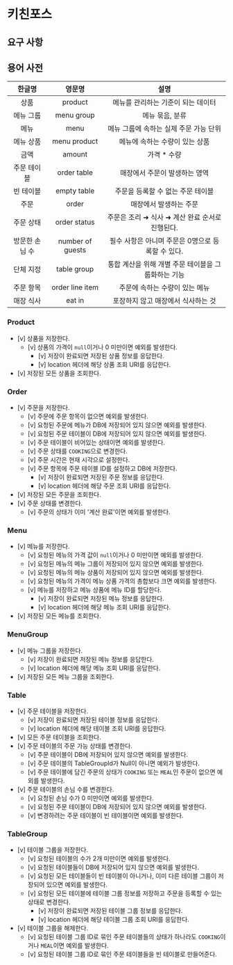# 키친포스

## 요구 사항

## 용어 사전

|   한글명    |       영문명        |              설명               |
|:--------:|:----------------:|:-----------------------------:|
|    상품    |     product      |      메뉴를 관리하는 기준이 되는 데이터      |
|  메뉴 그룹   |    menu group    |           메뉴 묶음, 분류           |
|    메뉴    |       menu       |    메뉴 그룹에 속하는 실제 주문 가능 단위     |
|  메뉴 상품   |   menu product   |       메뉴에 속하는 수량이 있는 상품       |
|    금액    |      amount      |            가격 * 수량            |
|  주문 테이블  |   order table    |       매장에서 주문이 발생하는 영역        |
|  빈 테이블   |   empty table    |      주문을 등록할 수 없는 주문 테이블      |
|    주문    |      order       |         매장에서 발생하는 주문          |
|  주문 상태   |   order status   | 주문은 조리 ➜ 식사 ➜ 계산 완료 순서로 진행된다. |
| 방문한 손님 수 | number of guests | 필수 사항은 아니며 주문은 0명으로 등록할 수 있다. |
|  단체 지정   |   table group    | 통합 계산을 위해 개별 주문 테이블을 그룹화하는 기능 |
|  주문 항목   | order line item  |       주문에 속하는 수량이 있는 메뉴       |
|  매장 식사   |      eat in      |      포장하지 않고 매장에서 식사하는 것      |

### Product

- [v] 상품을 저장한다.
    - [v] 상품의 가격이 `null`이거나 0 미만이면 예외를 발생한다.
        - [v] 저장이 완료되면 저장된 상품 정보를 응답한다.
        - [v] location 헤더에 해당 상품 조회 URI를 응답한다.
- [v] 저장된 모든 상품을 조회한다.

### Order

- [v] 주문을 저장한다.
    - [v] 주문에 주문 항목이 없으면 예외를 발생한다.
    - [v] 요청된 주문에 메뉴가 DB에 저장되어 있지 않으면 예외를 발생한다.
    - [v] 요청된 주문 테이블이 DB에 저장되어 있지 않으면 예외를 발생한다.
    - [v] 주문 테이블이 비어있는 상태이면 예외를 발생한다.
    - [v] 주문 상태를 `COOKING`으로 변경한다.
    - [v] 주문 시간은 현재 시각으로 설정한다.
    - [v] 주문 항목에 주문 테이블 ID를 설정하고 DB에 저장한다.
        - [v] 저장이 완료되면 저장된 주문 정보를 응답한다.
        - [v] location 헤더에 해당 주문 조회 URI를 응답한다.
- [v] 저장된 모든 주문을 조회한다.
- [v] 주문 상태를 변경한다.
    - [v] 주문의 상태가 이미 '계산 완료'이면 예외를 발생한다.

### Menu

- [v] 메뉴를 저장한다.
    - [v] 요청된 메뉴의 가격 값이 `null`이거나 0 미만이면 예외를 발생한다.
    - [v] 요청된 메뉴의 메뉴 그룹이 저장되어 있지 않으면 예외를 발생한다.
    - [v] 요청된 메뉴의 메뉴 상품이 저장되어 있지 않으면 예외를 발생한다.
    - [v] 요청된 메뉴의 가격이 메뉴 상품 가격의 총합보다 크면 예외를 발생한다.
    - [v] 메뉴를 저장하고 메뉴 상품에 메뉴 ID를 할당한다.
        - [v] 저장이 완료되면 저장된 메뉴 정보를 응답한다.
        - [v] location 헤더에 해당 메뉴 조회 URI를 응답한다.
- [v] 저장된 모든 메뉴를 조회한다.

### MenuGroup

- [v] 메뉴 그룹을 저장한다.
    - [v] 저장이 완료되면 저장된 메뉴 정보를 응답한다.
    - [v] location 헤더에 해당 메뉴 조회 URI를 응답한다.
- [v] 저장된 모든 메뉴 그룹을 조회한다.

### Table

- [v] 주문 테이블을 저장한다.
    - [v] 저장이 완료되면 저장된 테이블 정보를 응답한다.
    - [v] location 헤더에 해당 테이블 조회 URI를 응답한다.
- [v] 모든 주문 테이블을 조회한다.
- [v] 주문 테이블의 주문 가능 상태를 변경한다.
    - [v] 주문 테이블이 DB에 저장되어 있지 않으면 예외를 발생한다.
    - [v] 주문 테이블의 TableGroupId가 Null이 아니면 예외가 발생한다.
    - [v] 주문 테이블에 담긴 주문의 상태가 `COOKING` 또는 `MEAL`인 주문이 없으면 예외를 발생한다.
- [v] 주문 테이블의 손님 수를 변경한다.
    - [v] 요청된 손님 수가 0 미만이면 예외를 발생한다.
    - [v] 요청된 주문 테이블이 DB에 저장되어 있지 않으면 예외를 발생한다.
    - [v] 변경하려는 주문 테이블이 빈 테이블이면 예외를 발생한다.

### TableGroup

- [v] 테이블 그룹을 저장한다.
    - [v] 요청된 테이블의 수가 2개 미만이면 예외를 발생한다.
    - [v] 요청된 테이블들이 DB에 저장되어 있지 않으면 예외를 발생한다.
    - [v] 요청된 모든 테이블들이 빈 테이블이 아니거나, 이미 다른 테이블 그룹이 저장되어 있으면 예외를 발생한다.
    - [v] 요청된 모든 테이블에 테이블 그룹 정보를 저장하고 주문을 등록할 수 있는 상태로 변경한다.
        - [v] 저장이 완료되면 저장된 테이블 그룹 정보를 응답한다.
        - [v] location 헤더에 해당 테이블 그룹 조회 URI를 응답한다.
- [v] 테이블 그룹을 해제한다.
    - [v] 요청된 테이블 그룹 ID로 묶인 주문 테이블들의 상태가 하나라도 `COOKING`이거나 `MEAL`이면 예외를 발생한다.
    - [v] 요청된 테이블 그룹 ID로 묶인 주문 테이블들을 빈 테이블로 만들어준다.

